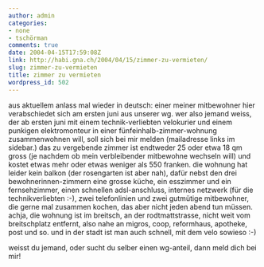 ```yaml
---
author: admin
categories:
- none
- tschörman
comments: true
date: 2004-04-15T17:59:08Z
link: http://habi.gna.ch/2004/04/15/zimmer-zu-vermieten/
slug: zimmer-zu-vermieten
title: zimmer zu vermieten
wordpress_id: 502
---
```


aus aktuellem anlass mal wieder in deutsch:
einer meiner mitbewohner hier verabschiedet sich am ersten juni aus unserer wg.
wer also jemand weiss, der ab ersten juni mit einem technik-verliebten velokurier und einem punkigen elektromonteur in einer fünfeinhalb-zimmer-wohnung zusammenwohnen will, soll sich bei mir melden (mailadresse links im sidebar.)
das zu vergebende zimmer ist endtweder 25 oder etwa 18 qm gross (je nachdem ob mein verbleibender mitbewohne wechseln will) und kostet etwas mehr oder etwas weniger als 550 franken. 
die wohnung hat leider kein balkon (der rosengarten ist aber nah), dafür nebst den drei bewohnerinnen-zimmern eine grosse küche, ein esszimmer und ein fernsehzimmer, einen schnellen adsl-anschluss, internes netzwerk (für die technikverliebten :-), zwei telefonlinien und zwei gutmütige mitbewohner, die gerne mal zusammen kochen, das aber nicht jeden abend tun müssen.
achja, die wohnung ist im breitsch, an der rodtmattstrasse, nicht weit vom breitschplatz entfernt, also nahe an migros, coop, reformhaus, apotheke, post und so. und in der stadt ist man auch schnell, mit dem velo sowieso :-)

weisst du jemand, oder sucht du selber einen wg-anteil, dann meld dich bei mir!
